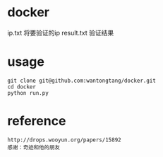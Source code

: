 # docker
 ip.txt 将要验证的ip
 result.txt 验证结果
# usage
	git clone git@github.com:wantongtang/docker.git
	cd docker
	python run.py
# reference
	http://drops.wooyun.org/papers/15892
	感谢：奇迹和他的朋友 
